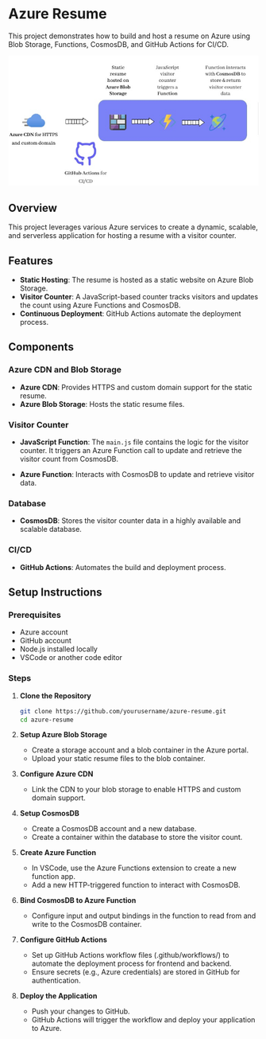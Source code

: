 # Azure Resume

This project demonstrates how to build and host a resume on Azure using Blob Storage, Functions, CosmosDB, and GitHub Actions for CI/CD.

![Architecture Diagram](assets/diagram.jpeg)

## Overview

This project leverages various Azure services to create a dynamic, scalable, and serverless application for hosting a resume with a visitor counter.

## Features
- **Static Hosting**: The resume is hosted as a static website on Azure Blob Storage.
- **Visitor Counter**: A JavaScript-based counter tracks visitors and updates the count using Azure Functions and CosmosDB.
- **Continuous Deployment**: GitHub Actions automate the deployment process.

## Components

### Azure CDN and Blob Storage

- **Azure CDN**: Provides HTTPS and custom domain support for the static resume.
- **Azure Blob Storage**: Hosts the static resume files.

### Visitor Counter

- **JavaScript Function**: The `main.js` file contains the logic for the visitor counter. It triggers an Azure Function call to update and retrieve the visitor count from CosmosDB.

- **Azure Function**: Interacts with CosmosDB to update and retrieve visitor data.

### Database

- **CosmosDB**: Stores the visitor counter data in a highly available and scalable database.

### CI/CD

- **GitHub Actions**: Automates the build and deployment process.

## Setup Instructions

### Prerequisites

- Azure account
- GitHub account
- Node.js installed locally
- VSCode or another code editor

### Steps

1. **Clone the Repository**
   ```sh
   git clone https://github.com/yourusername/azure-resume.git
   cd azure-resume

2. **Setup Azure Blob Storage**
    - Create a storage account and a blob container in the Azure portal.
    - Upload your static resume files to the blob container.

3. **Configure Azure CDN**
    - Link the CDN to your blob storage to enable HTTPS and custom domain support.

4. **Setup CosmosDB**
    - Create a CosmosDB account and a new database.
    - Create a container within the database to store the visitor count.

5. **Create Azure Function**
    - In VSCode, use the Azure Functions extension to create a new function app.
    - Add a new HTTP-triggered function to interact with CosmosDB.

6. **Bind CosmosDB to Azure Function**
    - Configure input and output bindings in the function to read from and write to the CosmosDB container.

7. **Configure GitHub Actions**
    - Set up GitHub Actions workflow files (.github/workflows/) to automate the deployment process for frontend and backend.
    - Ensure secrets (e.g., Azure credentials) are stored in GitHub for authentication.

8. **Deploy the Application**
    - Push your changes to GitHub.
    - GitHub Actions will trigger the workflow and deploy your application to Azure.